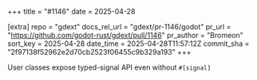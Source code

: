 +++
title = "#1146"
date = 2025-04-28

[extra]
repo = "gdext"
docs_rel_url = "gdext/pr-1146/godot"
pr_url = "https://github.com/godot-rust/gdext/pull/1146"
pr_author = "Bromeon"
sort_key = 2025-04-28
date_time = 2025-04-28T11:57:12Z
commit_sha = "2f97138f52962e2d70cb2523f06455c9b329a193"
+++

User classes expose typed-signal API even without `#[signal]`
